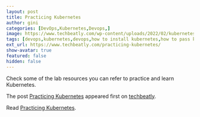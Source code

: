 ```yaml
---
layout: post
title: Practicing Kubernetes
author: gini
categories: [DevOps,Kubernetes,Devops,]
image: https://www.techbeatly.com/wp-content/uploads/2022/02/kubernetes-practicing-1024x576.png
tags: [devops,kubernetes,devops,how to install kubernetes,how to pass kubernetes exam,kuberenetes training,kubernete exam tips,kubernetes,kubernetes cluster,kubernetes lab,kubernetes on virtualbox,]
ext_url: https://www.techbeatly.com/practicing-kubernetes/
show-avatar: true
featured: false
hidden: false
---
```


<p>Check some of the lab resources you can refer to practice and learn Kubernetes.</p>
<p>The post <a href="https://www.techbeatly.com/practicing-kubernetes/">Practicing Kubernetes</a> appeared first on <a href="https://www.techbeatly.com">techbeatly</a>.</p>

Read [Practicing Kubernetes](https://www.techbeatly.com/practicing-kubernetes/).